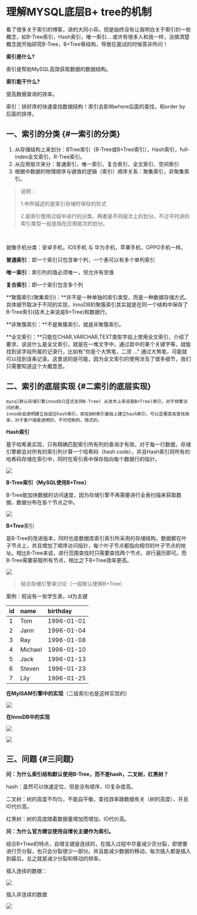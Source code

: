 # 理解MYSQL底层B+ tree的机制

看了很多关于索引的博客，讲的大同小异。但是始终没有让我明白关于索引的一些概念，如B-Tree索引，Hash索引，唯一索引....或许有很多人和我一样，没搞清楚概念就开始研究B-Tree，B+Tree等结构，导致在面试的时候答非所问！

**索引是什么?**

索引是帮助MySQL高效获取数据的数据结构。

**索引能干什么?**

提高数据查询的效率。

索引：排好序的快速查找数据结构！索引会影响where后面的查找，和order by 后面的排序。

## 一、索引的分类 {#一索引的分类}

1. 从存储结构上来划分：BTree索引（B-Tree或B+Tree索引），Hash索引，full-index全文索引，R-Tree索引。
2. 从应用层次来分：普通索引，唯一索引，复合索引、全文索引、空间索引
3. 根据中数据的物理顺序与键值的逻辑（索引）顺序关系：聚集索引，非聚集索引。

> 说明：
>
> 1️.中所描述的是索引存储时保存的形式
>
> 2️.是索引使用过程中进行的分类，两者是不同层次上的划分。不过平时讲的索引类型一般是指在应用层次的划分。

​

就像手机分类：安卓手机，IOS手机 与 华为手机，苹果手机，OPPO手机一样。

**普通索引**：即一个索引只包含单个列，一个表可以有多个单列索引

**唯一索引**：索引列的值必须唯一，但允许有空值

**复合索引**：即一个索引包含多个列

**聚簇索引\(聚集索引\)：**并不是一种单独的索引类型，而是一种数据存储方式。具体细节取决于不同的实现，InnoDB的聚簇索引其实就是在同一个结构中保存了B-Tree索引\(技术上来说是B+Tree\)和数据行。

**非聚簇索引：**不是聚簇索引，就是非聚簇索引。

**全文索引：**只能在CHAR,VARCHAR,TEXT类型字段上使用全文索引，介绍了要求，说说什么是全文索引，就是在一堆文字中，通过其中的某个关键字等，就能找到该字段所属的记录行，比如有"你是个大煞笔，二货 ..." 通过大煞笔，可能就可以找到该条记录。这里说的是可能，因为全文索引的使用涉及了很多细节，我们只需要知道这个大概意思。

## 二、索引的底层实现 {#二索引的底层实现}

```
mysql默认存储引擎innodb只显式支持B-Tree( 从技术上来说是B+Tree)索引，对于频繁访问的表，
innodb会透明建立自适应hash索引，即在B树索引基础上建立hash索引，可以显著提高查找效率，对于客户端是透明的，不可控制的，隐式的。
```

**Hash索引**

基于哈希表实现，只有精确匹配索引所有列的查询才有效，对于每一行数据，存储引擎都会对所有的索引列计算一个哈希码（hash code），并且Hash索引将所有的哈希码存储在索引中，同时在索引表中保存指向每个数据行的指针。

![](http://p34qzbztu.bkt.clouddn.com/201805191452_413.png?imageView1/JannLee/md/01)

**B-Tree索引（MySQL使用B+Tree）**

​ B-Tree能加快数据的访问速度，因为存储引擎不再需要进行全表扫描来获取数据，数据分布在各个节点之中。

![](http://p34qzbztu.bkt.clouddn.com/201805191426_250.png?imageView1/JannLee/md/01)

**B+Tree**索引

​ 是B-Tree的改进版本，同时也是数据库索引索引所采用的存储结构。数据都在叶子节点上，并且增加了顺序访问指针，每个叶子节点都指向相邻的叶子节点的地址。相比B-Tree来说，进行范围查找时只需要查找两个节点，进行遍历即可。而B-Tree需要获取所有节点，相比之下B+Tree效率更高。

![](http://p34qzbztu.bkt.clouddn.com/201805191424_706.png?imageView1/JannLee/md/01)

> 结合存储引擎来讨论（一般默认使用B+Tree）

案例：假设有一张学生表，id为主键

| id | name | birthday |
| :--- | :--- | :--- |
| 1 | Tom | 1996-01-01 |
| 2 | Jann | 1996-01-04 |
| 3 | Ray | 1996-01-08 |
| 4 | Michael | 1996-01-10 |
| 5 | Jack | 1996-01-13 |
| 6 | Steven | 1996-01-23 |
| 7 | Lily | 1996-01-25 |

**在MyISAM引擎中的实现**（二级索引也是这样实现的）

![](http://p34qzbztu.bkt.clouddn.com/201805191452_953.png?imageView1/JannLee/md/01)

**在InnoDB中的实现**

![](http://p34qzbztu.bkt.clouddn.com/201805191433_127.png?imageView1/JannLee/md/01)

![](http://p34qzbztu.bkt.clouddn.com/201805211228_84.png?imageView1/JannLee/md/01)

## 三、问题 {#三问题}

**问：为什么索引结构默认使用B-Tree，而不是hash，二叉树，红黑树？**

hash：虽然可以快速定位，但是没有顺序，IO复杂度高。

二叉树：树的高度不均匀，不能自平衡，查找效率跟数据有关（树的高度），并且IO代价高。

红黑树：树的高度随着数据量增加而增加，IO代价高。

**问：为什么官方建议使用自增长主键作为索引。**

结合B+Tree的特点，自增主键是连续的，在插入过程中尽量减少页分裂，即使要进行页分裂，也只会分裂很少一部分。并且能减少数据的移动，每次插入都是插入到最后。总之就是减少分裂和移动的频率。

插入连续的数据：

![](http://p34qzbztu.bkt.clouddn.com/201805191537_258.gif?imageView1/JannLee/md/01)

插入非连续的数据

![](http://p34qzbztu.bkt.clouddn.com/201805191538_202.gif?imageView1/JannLee/md/01)

